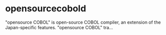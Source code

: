 # opensourcecobold
"opensource COBOL" is open-source COBOL compiler, an extension of the Japan-specific features. "opensource COBOL" tra…
